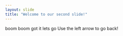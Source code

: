 ```yaml
---
layout: slide
title: "Welcome to our second slide!"
---
```

boom boom got it lets go 
Use the left arrow to go back!
